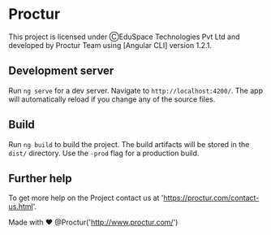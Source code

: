 # Proctur
This project is licensed under ⒸEduSpace Technologies Pvt Ltd and developed by Proctur Team using [Angular CLI] version 1.2.1.

## Development server
Run `ng serve` for a dev server. Navigate to `http://localhost:4200/`. The app will automatically reload if you change any of the source files.

## Build
Run `ng build` to build the project. The build artifacts will be stored in the `dist/` directory. Use the `-prod` flag for a production build.

## Further help
To get more help on the Project contact us at 'https://proctur.com/contact-us.html'.
 
Made with ♥ @Proctur('http://www.proctur.com/')
